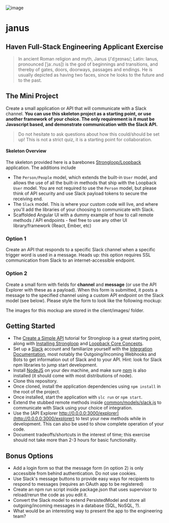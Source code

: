 ![image](https://cloud.githubusercontent.com/assets/67282/15163888/1ac053fe-16c0-11e6-8bfd-e45ed8173cb6.png)

# janus
## Haven Full-Stack Engineering Applicant Exercise
> In ancient Roman religion and myth, Janus (/ˈdʒeɪnəs/; Latin: Ianus, pronounced [ˈjaː.nus]) is the god of beginnings and transitions, and thereby of gates, doors, doorways, passages and endings. He is usually depicted as having two faces, since he looks to the future and to the past.

## The Mini Project
Create a small application or API that will communicate with a Slack channel. **You can use this skeleton project as a starting point, or use another framework of your choice. The only requirement is it must be Javascript based, and demonstrate communication with the Slack API.**

> Do not hesitate to ask questions about how this could/should be set up! This is not a strict quiz, it is a starting point for collaboration.

#### Skeleton Overview
The skeleton provided here is a barebones [Strongloop/Loopback](https://docs.strongloop.com/display/public/LB/Getting+started+with+LoopBack) application. The additions include

- The `Person/People` model, which extends the built-in `User` model, and allows the use of all the built-in methods that ship with the Loopback `User` model. You are not required to use the `Person` model, but please think of API security and use Slack payload tokens to secure the receiving end.
- The `Slack` model. This is where your custom code will live, and where you'll add the libraries of your choosing to communicate with Slack.
- Scaffolded Angular UI with a dummy example of how to call remote methods / API endpoints - feel free to use any other UI library/framework (React, Ember, etc)

### Option 1
Create an API that responds to a specific Slack channel when a specific trigger word is used in a message. Heads up: this option requires SSL communication from Slack to an internet-accessible endpoint.

### Option 2
Create a small form with fields for **channel** and **message** (or use the API Explorer with these as a payload). When this form is submitted, it posts a message to the specified channel using a custom API endpoint on the Slack model (see below).  Please style the form to look like the following mockup:

The images for this mockup are stored in the client/images/ folder.

## Getting Started
- The [Create a Simple API](https://docs.strongloop.com/display/public/LB/Create+a+simple+API) tutorial for Strongloop is a great starting point, along with [Installing Strongloop](https://docs.strongloop.com/display/public/LB/Installing+StrongLoop) and [Loopback Core Concepts](https://docs.strongloop.com/display/public/LB/LoopBack+core+concepts).
- Set up a [Slack](https://slack.com) account and familiarize yourself with the [Integration Documentation](https://slack.com/integrations), most notably the Outgoing/Incoming Webhooks and Bots to get information out of Slack and to your API. Hint: look for Slack npm libraries to jump start development.
- Install [NodeJS](https://nodejs.org) on your dev machine, and make sure [npm](https://www.npmjs.com/) is also installed (it should come with most distributions of node).
- Clone this repository.
- Once cloned, install the application dependencies using `npm install` in the root of the project.
- Once installed, start the application with `slc run` or `npm start`.
- Extend the stubbed remote methods inside [common/models/slack.js](https://github.com/HavenInc/janus/blob/master/common/models/slack.js) to communicate with Slack using your choice of integration.
- Use the [API Explorer http://0.0.0.0:3000/explorer](http://0.0.0.0:3000/explorer) to test your new methods while in development. This can also be used to show complete operation of your code.
- Document tradeoffs/shortcuts in the interest of time; this exercise should not take more than 2-3 hours for basic functionality.

## Bonus Options
- Add a login form so that the message form (in option 2) is only accessible from behind authentication. Do not use cookies.
- Use Slack's message buttons to provide easy ways for recipients to respond to messages (requires an OAuth app to be registered)
- Create an npm run script inside package.json that uses supervisor to reload/rerun the code as you edit it.
- Convert the Slack model to extend PersistedModel and store all outgoing/incoming messages in a database (SQL, NoSQL, ?).
- What would be an interesting way to present the app to the engineering team?
